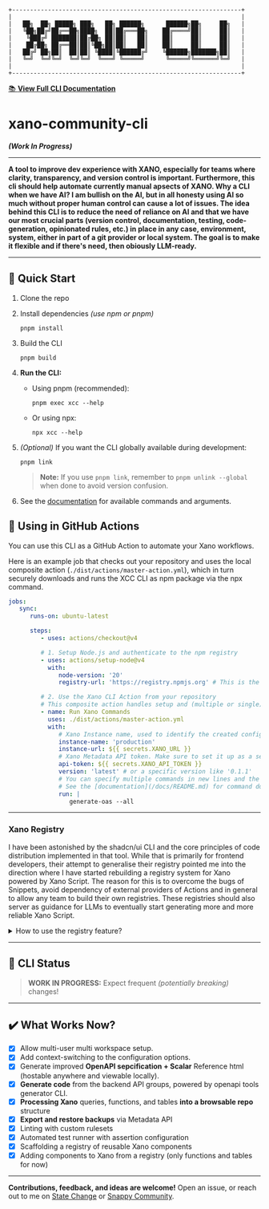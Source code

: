 [//]: # 'ASCII art block for docs link'

```
+----------------------------------------------------------------+
|                                                                |
|   ██╗  ██╗ █████╗ ███╗   ██╗ ██████╗      ██████╗██╗     ██╗   |
|   ╚██╗██╔╝██╔══██╗████╗  ██║██╔═══██╗    ██╔════╝██║     ██║   |
|    ╚███╔╝ ███████║██╔██╗ ██║██║   ██║    ██║     ██║     ██║   |
|    ██╔██╗ ██╔══██║██║╚██╗██║██║   ██║    ██║     ██║     ██║   |
|   ██╔╝ ██╗██║  ██║██║ ╚████║╚██████╔╝    ╚██████╗███████╗██║   |
|   ╚═╝  ╚═╝╚═╝  ╚═╝╚═╝  ╚═══╝ ╚═════╝      ╚═════╝╚══════╝╚═╝   |
|                                                                |
+----------------------------------------------------------------+
```

[📚 **View Full CLI Documentation**](docs/README.md)

# xano-community-cli

**_(Work In Progress)_**

---

**A tool to improve dev experience with XANO, especially for teams where clarity, transparency, and version control is important. Furthermore, this cli should help automate currently manual apsects of XANO. Why a CLI when we have AI? I am bullish on the AI, but in all honesty using AI so much without proper human control can cause a lot of issues. The idea behind this CLI is to reduce the need of reliance on AI and that we have our most crucial parts (version control, documentation, testing, code-generation, opinionated rules, etc.) in place in any case, environment, system, either in part of a git provider or local system. The goal is to make it flexible and if there's need, then obiously LLM-ready.**

---

## 🚀 Quick Start

1. Clone the repo
2. Install dependencies _(use npm or pnpm)_
   ```
   pnpm install
   ```
3. Build the CLI
   ```
   pnpm build
   ```
4. **Run the CLI:**

   -  Using pnpm (recommended):
      ```
      pnpm exec xcc --help
      ```
   -  Or using npx:
      ```
      npx xcc --help
      ```

5. _(Optional)_ If you want the CLI globally available during development:

   ```
   pnpm link
   ```

   > **Note:** If you use `pnpm link`, remember to `pnpm unlink --global` when done to avoid version confusion.

6. See the [documentation](/docs/README.md) for available commands and arguments.

## 🤖 Using in GitHub Actions

You can use this CLI as a GitHub Action to automate your Xano workflows.

Here is an example job that checks out your repository and uses the local composite action (`./dist/actions/master-action.yml`), which in turn securely downloads and runs the XCC CLI as npm package via the npx command.

```yaml
jobs:
   sync:
      runs-on: ubuntu-latest

      steps:
         - uses: actions/checkout@v4

         # 1. Setup Node.js and authenticate to the npm registry
         - uses: actions/setup-node@v4
           with:
              node-version: '20'
              registry-url: 'https://registry.npmjs.org' # This is the default, but being explicit is good practice

         # 2. Use the Xano CLI Action from your repository
         # This composite action handles setup and (multiple or single) command execution by calling the published npm package.
         - name: Run Xano Commands
           uses: ./dist/actions/master-action.yml
           with:
              # Xano Instance name, used to identify the created configuration during command execution
              instance-name: 'production'
              instance-url: ${{ secrets.XANO_URL }}
              # Xano Metadata API token. Make sure to set it up as a secret
              api-token: ${{ secrets.XANO_API_TOKEN }}
              version: 'latest' # or a specific version like '0.1.1'
              # You can specify multiple commands in new lines and the action will execute them in order.
              # See the [documentation](/docs/README.md) for command docs.
              run: |
                 generate-oas --all
```

---

### Xano Registry

I have been astonished by the shadcn/ui CLI and the core principles of code distribution implemented in that tool. While that is primarily for frontend developers, their attempt to generalise their registry pointed me into the direction where I have started rebuilding a registry system for Xano powered by Xano Script. The reason for this is to overcome the bugs of Snippets, avoid dependency of external providers of Actions and in general to allow any team to build their own registries. These registries should also server as guidance for LLMs to eventually start generating more and more reliable Xano Script.

<details>
<summary>How to use the registry feature?</summary>

1. Scaffold the registry or build it manually by obeying the schemas (https://nextcurve.hu/schemas/registry/registry.json).
   ```
   xcc registry-scaffold
   ```
2. Serve your registry locally or host it on an object storage (or [advanced] recreate a Xano api that would deliver the required JSON objects on demand --> this could allow you to add auth as well)

   ```
   npx serve registry
   ```

   or use our script: `pnpm run serve-registry`

3. Use the registry and it's content in `xcc`
   ```
   xcc registry-add --components <coma separated component names> --registry <registry url>
   ```

> **Note:**
> Currently there is no way of automatically build out the registry from a collection of Xano Script files, so this is why
> it is important to always keep the registry/definitions/index.json and the individual definition files in sync.
> Currently there is theoretic support for registry:function and registry:table components, but registry:query and registry:snippet is also planned.
> With the registry:snippet I aim to have a shot at fixing Xano's Snippets and make it searchable and reusable by also LLMs.

</details>

---

## 🚧 CLI Status

> **WORK IN PROGRESS:**
> Expect frequent _(potentially breaking)_ changes!

---

## ✔️ What Works Now?

-  [x] Allow multi-user multi workspace setup.
-  [x] Add context-switching to the configuration options.
-  [x] Generate improved **OpenAPI sepcification + Scalar** Reference html (hostable anywhere and viewable locally).
-  [x] **Generate code** from the backend API groups, powered by openapi tools generator CLI.
-  [x] **Processing Xano** queries, functions, and tables **into a browsable repo** structure
-  [x] **Export and restore backups** via Metadata API
-  [x] Linting with custom rulesets
-  [x] Automated test runner with assertion configuration
-  [x] Scaffolding a registry of reusable Xano components
-  [x] Adding components to Xano from a registry (only functions and tables for now)

---

**Contributions, feedback, and ideas are welcome!** Open an issue, or reach out to me on [State Change](https://statechange.ai/) or [Snappy Community](https://www.skool.com/snappy).
